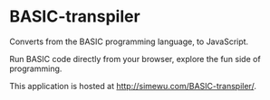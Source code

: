 # BASIC-transpiler
Converts from the BASIC programming language, to JavaScript.

Run BASIC code directly from your browser, explore the fun side of programming.

This application is hosted at http://simewu.com/BASIC-transpiler/.
